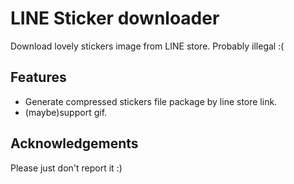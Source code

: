 # LINE Sticker downloader
Download lovely stickers image from LINE store.
Probably illegal :(
## Features
- Generate compressed stickers file package by line store link.
- (maybe)support gif.
## Acknowledgements
Please just don't report it :)

